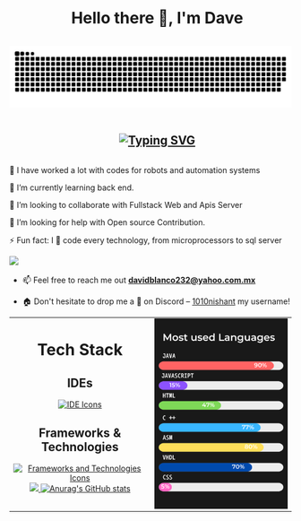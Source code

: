 

<!--h1 without bottom border-->
<div id="user-content-toc">
  <ul align="center">
    <summary><h1 style="display: inline-block">Hello there 👋, I'm Dave</h1></summary>
  </ul>
</div>


<!--- snake -->
<div align="center">
  <img  src="https://github.com/1999AZZAR/1999AZZAR/blob/readme/resources/img/grid-snake.svg"
       alt="snake" /></a>
</div>

<!--h2 without bottom border-->
<div id="user-content-toc">
  <ul align="center">
    <summary><h2 style="display: inline-block"><a href="<a href="https://git.io/typing-svg"><img src="https://readme-typing-svg.demolab.com?font=Fira+Code&weight=700&size=29&pause=100&color=3658F7&center=true&random=false&width=435&lines=Always+looking+for;new+Horizons" alt="Typing SVG" /></a></a>
  </ul>
</div>

<!--Intro start-->


🔭 I have worked a lot with codes for robots and automation systems

🌱 I’m currently learning back end.

👯 I’m looking to collaborate with Fullstack Web and Apis Server

🤔 I’m looking for help with Open source Contribution.

⚡ Fun fact: I 💖 code every technology, from microprocessors to sql server


<!--horizontal divider(gradiant)-->
<img src="https://user-images.githubusercontent.com/73097560/115834477-dbab4500-a447-11eb-908a-139a6edaec5c.gif">


- 📫 Feel free to reach me out **davidblanco232@yahoo.com.mx**

- 🏠 Don't hesitate to drop me a **👋** on Discord –  [1010nishant](https://discordapp.com/users/957722095381540874) my username!
<!--Intro end-->



<!--- stats & Trophy (start) -->
<p align="center">
  <!--- stats (start) -->
  <table align="center">
    <tr border="none">
      <td width="50%" align="center" valign="top">
        <h1>Tech Stack</h1>
        <h2>IDEs</h2>
        <!-- Escudos -->
        <a href="https://skillicons.dev">
          <img src="https://skillicons.dev/icons?i=eclipse,vscode,idea,arduino" alt="IDE Icons" /><br>
        </a>
        <h2>Frameworks & Technologies</h2>
        <a href="https://skillicons.dev">
          <img src="https://skillicons.dev/icons?i=spring,maven,aws,hibernate" alt="Frameworks and Technologies Icons" /><br>
           <img src="https://skillicons.dev/icons?i=git,mysql,sqlite,raspberrypi,matlab,blender"
        </a>
        <!-- Estadísticas de GitHub -->
        <a href="https://github.com/davidblanco333/github-readme-stats">
          <img src="https://github-readme-stats.vercel.app/api?username=davidblanco333" alt="Anurag's GitHub stats" />
        </a>
      </td>
      <td width="50%" align="center" valign="top">
        <!-- Imagen adicional -->
        <img align="center" src="https://github.com/davidblanco333/davidblanco333/blob/main/JAVA.png" alt="Java Logo" />
       

  </table>
  <!--- stats (end) -->
</p>



